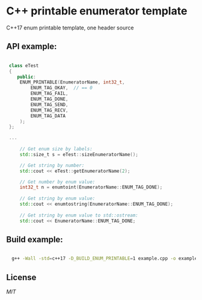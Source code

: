 # C++ printable enumerator template
C++17 enum printable template, one header source

## API example:

```cpp

 class eTest
 {
    public:
     ENUM_PRINTABLE(EnumeratorName, int32_t,
         ENUM_TAG_OKAY,  // == 0
         ENUM_TAG_FAIL,
         ENUM_TAG_DONE,
         ENUM_TAG_SEND,
         ENUM_TAG_RECV,
         ENUM_TAG_DATA
     );
 };

 ...
  
     // Get enum size by labels:
     std::size_t s = eTest::sizeEnumeratorName();

     // Get string by number:
     std::cout << eTest::getEnumeratorName(2);

     // Get number by enum value:
     int32_t n = enumtoint(EnumeratorName::ENUM_TAG_DONE);
  
     // Get string by enum value:
     std::cout << enumtostring(EnumeratorName::ENUM_TAG_DONE);
  
     // Get string by enum value to std::ostream:
     std::cout << EnumeratorName::ENUM_TAG_DONE;

```

## Build example:

```sh

  g++ -Wall -std=c++17 -D_BUILD_ENUM_PRINTABLE=1 example.cpp -o example.exe

```


## License

 _MIT_

